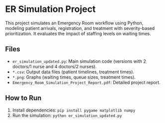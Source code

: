 # ER Simulation Project 
This project simulates an Emergency Room workflow using Python, modeling patient arrivals, registration, and treatment with severity-based prioritization. It evaluates the impact of staffing levels on waiting times. 
 
## Files 
- `er_simulation_updated.py`: Main simulation code (versions with 2 doctors/1 nurse and 4 doctors/2 nurses). 
- `*.csv`: Output data files (patient timelines, treatment times). 
- `*.png`: Graphs (waiting times, queue sizes, treatment times). 
- `Emergency_Room_Simulation_Project_Report.pdf`: Detailed project report. 
 
## How to Run 
1. Install dependencies: `pip install pygame matplotlib numpy` 
2. Run the simulation: `python er_simulation_updated.py` 
